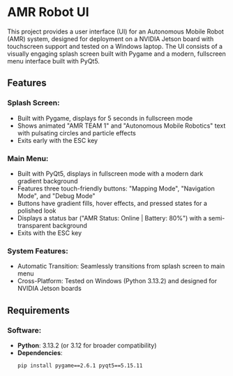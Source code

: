 # AMR Robot UI

This project provides a user interface (UI) for an Autonomous Mobile Robot (AMR) system, designed for deployment on a NVIDIA Jetson board with touchscreen support and tested on a Windows laptop. The UI consists of a visually engaging splash screen built with Pygame and a modern, fullscreen menu interface built with PyQt5.

## Features

### Splash Screen:
- Built with Pygame, displays for 5 seconds in fullscreen mode
- Shows animated "AMR TEAM 1" and "Autonomous Mobile Robotics" text with pulsating circles and particle effects
- Exits early with the ESC key

### Main Menu:
- Built with PyQt5, displays in fullscreen mode with a modern dark gradient background
- Features three touch-friendly buttons: "Mapping Mode", "Navigation Mode", and "Debug Mode"
- Buttons have gradient fills, hover effects, and pressed states for a polished look
- Displays a status bar ("AMR Status: Online | Battery: 80%") with a semi-transparent background
- Exits with the ESC key

### System Features:
- Automatic Transition: Seamlessly transitions from splash screen to main menu
- Cross-Platform: Tested on Windows (Python 3.13.2) and designed for NVIDIA Jetson boards

## Requirements

### Software:
- **Python**: 3.13.2 (or 3.12 for broader compatibility)
- **Dependencies**:
  ```bash
  pip install pygame==2.6.1 pyqt5==5.15.11
